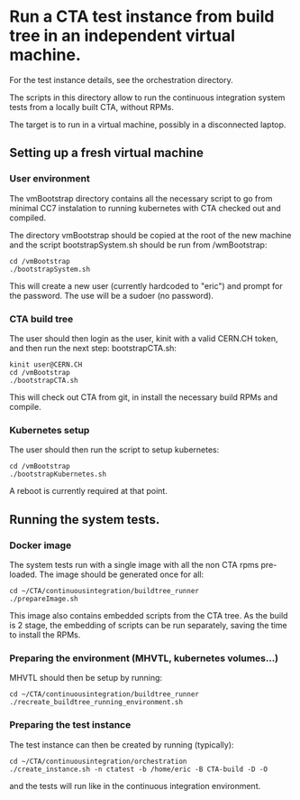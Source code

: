 # Run a CTA test instance from build tree in an independent virtual machine.

For the test instance details, see the orchestration directory.

The scripts in this directory allow to run the continuous integration system tests from a locally built CTA, without RPMs.

The target is to run in a virtual machine, possibly in a disconnected laptop.

## Setting up a fresh virtual machine

### User environment

The vmBootstrap directory contains all the necessary script to go from minimal CC7 instalation to running kubernetes with CTA checked out and compiled.

The directory vmBootstrap should be copied at the root of the new machine and the script bootstrapSystem.sh should be run from /wmBootstrap:

```
cd /vmBootstrap
./bootstrapSystem.sh
```

This will create a new user (currently hardcoded to "eric") and prompt for the password. The use will be a sudoer (no password).

### CTA build tree

The user should then login as the user, kinit with a valid CERN.CH token, and then run the next step: bootstrapCTA.sh:
```
kinit user@CERN.CH
cd /vmBootstrap
./bootstrapCTA.sh
```

This will check out CTA from git, in install the necessary build RPMs and compile.

### Kubernetes setup

The user should then run the script to setup kubernetes:
```
cd /vmBootstrap
./bootstrapKubernetes.sh
```

A reboot is currently required at that point.

## Running the system tests.

### Docker image

The system tests run with a single image with all the non CTA rpms pre-loaded. The image should be generated once for all:

```
cd ~/CTA/continuousintegration/buildtree_runner
./prepareImage.sh
```

This image also contains embedded scripts from the CTA tree. As the build is 2 stage, the embedding of scripts can be run separately, saving the time to install the RPMs.

### Preparing the environment (MHVTL, kubernetes volumes...)

MHVTL should then be setup by running:

```
cd ~/CTA/continuousintegration/buildtree_runner
./recreate_buildtree_running_environment.sh
```

### Preparing the test instance

The test instance can then be created by running (typically):

```
cd ~/CTA/continuousintegration/orchestration
./create_instance.sh -n ctatest -b /home/eric -B CTA-build -D -O
```

and the tests will run like in the continuous integration environment.

